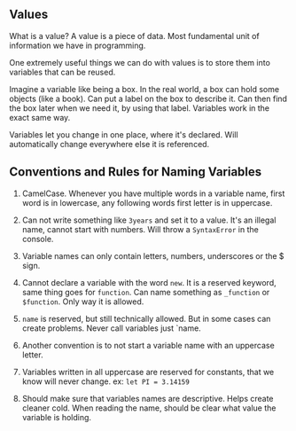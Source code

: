 ## Values

What is a value? A value is a piece of data.
Most fundamental unit of information we have in programming.

One extremely useful things we can do with values is to store them into variables that can be reused.

Imagine a variable like being a box. In the real world, a box can hold some objects (like a book). Can put a label on the box to describe it. Can then find the box later when we need it, by using that label. Variables work in the exact same way.

Variables let you change in one place, where it's declared. Will automatically change everywhere else it is referenced.

## Conventions and Rules for Naming Variables

1. CamelCase. Whenever you have multiple words in a variable name, first word is in lowercase, any following words first letter is in uppercase.

2. Can not write something like `3years` and set it to a value. It's an illegal name, cannot start with numbers. Will throw a `SyntaxError` in the console.

3. Variable names can only contain letters, numbers, underscores or the $ sign.

4. Cannot declare a variable with the word `new`. It is a reserved keyword, same thing goes for `function`. Can name something as `_function` or `$function`. Only way it is allowed.

5. `name` is reserved, but still technically allowed. But in some cases can create problems. Never call variables just `name.

6. Another convention is to not start a variable name with an uppercase letter.

7. Variables written in all uppercase are reserved for constants, that we know will never change. ex: `let PI = 3.14159`

8. Should make sure that variables names are descriptive. Helps create cleaner cold. When reading the name, should be clear what value the variable is holding.

